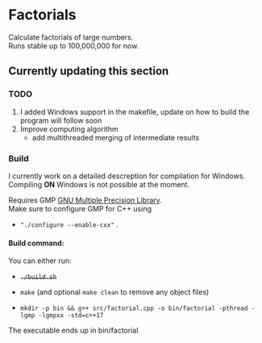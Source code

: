 # Factorials
Calculate factorials of large numbers.  
Runs stable up to 100,000,000 for now.

## Currently updating this section

### TODO
1. I added Windows support in the makefile, update on how to build the program will follow soon
2. Improve computing algorithm
    - add multithreaded merging of intermediate results

### Build
I currently work on a detailed descreption for compilation for Windows. 
Compiling **ON** Windows is not possible at the moment.

Requires GMP [GNU Multiple Precision Library](https://gmplib.org/ "GMP Homepage").  
Make sure to configure GMP for C++ using 
- ```"./configure --enable-cxx"```
.

#### Build command:

You can either run:

- ~~```./build.sh```~~

- ```make``` (and optional ```make clean``` to remove any object files)

- ```mkdir -p bin && g++ src/factorial.cpp -o bin/factorial -pthread -lgmp -lgmpxx -std=c++17```

The executable ends up in bin/factorial
